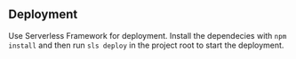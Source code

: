 ## Deployment

Use Serverless Framework for deployment. Install the dependecies with `npm install` and then run `sls deploy` in the project root to start the deployment.

